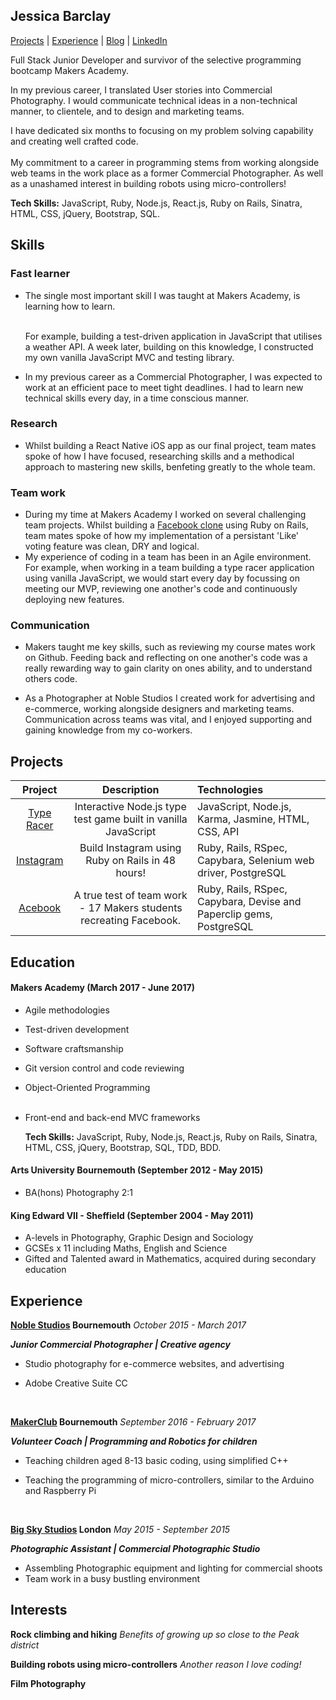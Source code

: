 ## Jessica Barclay

[Projects](#projects) | [Experience](#experience) | [Blog](https://medium.com/@jessicabarclay.net) | [LinkedIn](https://www.linkedin.com/in/jessica-barclay-bab35b10b/)

Full Stack Junior Developer and survivor of the selective programming bootcamp Makers Academy.

In my previous career, I translated User stories into Commercial Photography. I would communicate technical ideas in a non-technical manner, to clientele, and to design and marketing teams.

I have dedicated six months to focusing on my problem solving capability and creating well crafted code.<br><br>My commitment to a career in programming stems from working alongside web teams in the work place as a former Commercial Photographer. As well as a unashamed interest in building robots using micro-controllers!<br>

**Tech Skills:** JavaScript, Ruby, Node.js, React.js, Ruby on Rails, Sinatra, HTML, CSS, jQuery, Bootstrap, SQL.

## Skills

### Fast learner

* The single most important skill I was taught at Makers Academy, is learning how to learn. <br><br>

  For example, building a test-driven application in JavaScript that utilises a weather API. A week later, building on this knowledge, I constructed my own vanilla JavaScript MVC and testing library.

* In my previous career as a Commercial Photographer, I was expected to work at an efficient pace to meet tight deadlines. I had to learn new technical skills every day, in a time conscious manner.

### Research

- Whilst building a React Native iOS app as our final project, team mates spoke of how I have focused, researching skills and a methodical approach to mastering new skills, benfeting greatly to the whole team.

### Team work

* During my time at Makers Academy I worked on several challenging team projects. Whilst building a [Facebook clone](https://github.com/JessicaBarclay/Acebook) using Ruby on Rails, team mates spoke of how my implementation of a persistant 'Like' voting feature was clean, DRY and logical.
* My experience of coding in a team has been in an Agile environment. For example, when working in a team building a type racer application using vanilla JavaScript, we would start every day by focussing on meeting our MVP, reviewing one another's code and continuously deploying new features.

### Communication

* Makers taught me key skills, such as reviewing my course mates work on Github. Feeding back and reflecting on one another's code was a really rewarding way to gain clarity on ones ability, and to understand others code.

* As a Photographer at Noble Studios I created work for advertising and e-commerce, working alongside designers and marketing teams. Communication across teams was vital, and I enjoyed supporting and gaining knowledge from my co-workers.


## Projects

|                 Project                  |               Description                | Technologies                             |
| :--------------------------------------: | :--------------------------------------: | :--------------------------------------- |
| [Type Racer](https://github.com/JessicaBarclay/type-fast-type-furious) | Interactive Node.js type test game built in vanilla JavaScript | JavaScript, Node.js, Karma, Jasmine, HTML, CSS, API |
| [Instagram](https://github.com/JessicaBarclay/instagram-challenge) | Build Instagram using Ruby on Rails in 48 hours! | Ruby, Rails, RSpec, Capybara, Selenium web driver, PostgreSQL |
| [Acebook](https://github.com/JessicaBarclay/Acebook) | A true test of team work - 17 Makers students recreating Facebook. | Ruby, Rails, RSpec, Capybara, Devise and Paperclip gems, PostgreSQL |



## Education

#### Makers Academy (March 2017 - June 2017)

- Agile methodologies

- Test-driven development

- Software craftsmanship

- Git version control and code reviewing

- Object-Oriented Programming<br><br>

- Front-end and back-end MVC frameworks

  **Tech Skills:** JavaScript, Ruby, Node.js, React.js, Ruby on Rails, Sinatra, HTML, CSS, jQuery, Bootstrap, SQL, TDD, BDD.

#### Arts University Bournemouth (September 2012 - May 2015)

- BA(hons) Photography 2:1

#### King Edward VII - Sheffield (September 2004 - May 2011)

- A-levels in Photography, Graphic Design and Sociology
- GCSEs x 11 including Maths, English and Science
- Gifted and Talented award in Mathematics, acquired during secondary education

## Experience

**[Noble Studios](https://www.noblestudios.co.uk/creative-product/) Bournemouth** _October 2015 - March 2017_

_**Junior Commercial Photographer | Creative agency**_

- Studio photography for e-commerce websites, and advertising

- Adobe Creative Suite CC

  ​


**[MakerClub](https://makerclub.org/) Bournemouth** _September 2016 - February 2017_

_**Volunteer Coach | Programming and Robotics for children**_

- Teaching children aged 8-13 basic coding, using simplified C++

- Teaching the programming of micro-controllers, similar to the Arduino and Raspberry Pi

  ​


**[Big Sky Studios](http://www.bigskylondon.com/) London** _May 2015 - September 2015_

_**Photographic Assistant | Commercial Photographic Studio**_

- Assembling Photographic equipment and lighting for commercial shoots
- Team work in a busy bustling environment

## Interests

**Rock climbing and hiking** *Benefits of growing up so close to the Peak district*

**Building robots using micro-controllers** _Another reason I love coding!_

**Film Photography**
